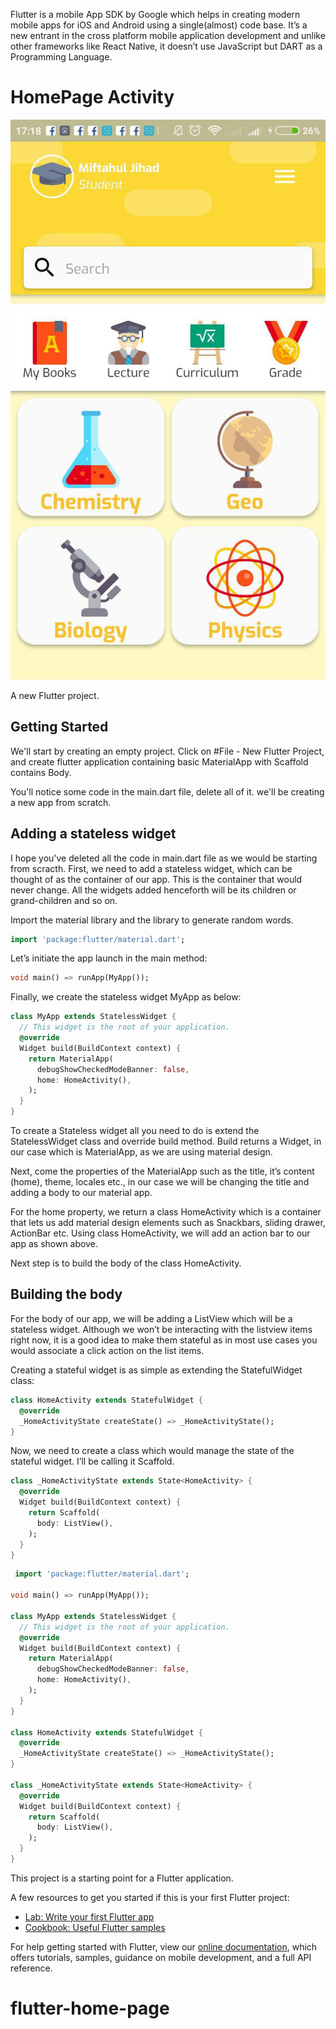 Flutter is a mobile App SDK by Google which helps in creating modern mobile apps for iOS and Android using a single(almost) code base. It’s a new entrant in the cross platform mobile application development and unlike other frameworks like React Native, it doesn’t use JavaScript but DART as a Programming Language.



# HomePage Activity

![Screenshot](https://github.com/jiadibo/flutter-home/blob/master/images/photo_2019-01-18_17-23-06.jpg)

A new Flutter project.

## Getting Started

We'll start by creating an empty project. Click on #File - New Flutter Project,
and create flutter application containing basic MaterialApp with Scaffold contains Body.

You'll notice some code in the main.dart file, delete all of it. we'll be creating a new app from scratch.

  ## Adding a stateless widget
  
  I hope you've deleted all the code in main.dart file as we would be starting from scracth. First, we need to add a stateless widget, which can be thought of as the container of our app. This is the container that would never change. All the widgets added henceforth will be its children or grand-children and so on.
  
Import the material library and the library to generate random words.

```Dart
import 'package:flutter/material.dart';
```

Let’s initiate the app launch in the main method:

```Dart
void main() => runApp(MyApp());
```

Finally, we create the stateless widget MyApp as below:

```Dart
class MyApp extends StatelessWidget {
  // This widget is the root of your application.
  @override
  Widget build(BuildContext context) {
    return MaterialApp(
      debugShowCheckedModeBanner: false,
      home: HomeActivity(),
    );
  }
}
```

To create a Stateless widget all you need to do is extend the StatelessWidget class and override build method. Build returns a Widget, in our case which is MaterialApp, as we are using material design.

Next, come the properties of the MaterialApp such as the title, it’s content (home), theme, locales etc., in our case we will be changing the title and adding a body to our material app.

For the home property, we return a class HomeActivity which is a container that lets us add material design elements such as Snackbars, sliding drawer, ActionBar etc. Using class HomeActivity, we will add an action bar to our app as shown above.

Next step is to build the body of the class HomeActivity.

## Building the body

  For the body of our app, we will be adding a ListView which will be a stateless widget. Although we won’t be interacting with the listview items right now, it is a good idea to make them stateful as in most use cases you would associate a click action on the list items.

Creating a stateful widget is as simple as extending the StatefulWidget class:

```Dart
class HomeActivity extends StatefulWidget {
  @override
  _HomeActivityState createState() => _HomeActivityState();
}
```

Now, we need to create a class which would manage the state of the stateful widget. I’ll be calling it Scaffold.

```Dart
class _HomeActivityState extends State<HomeActivity> {
  @override
  Widget build(BuildContext context) {
    return Scaffold(
      body: ListView(),
    );
  }
}
```

```Dart
 import 'package:flutter/material.dart';

void main() => runApp(MyApp());

class MyApp extends StatelessWidget {
  // This widget is the root of your application.
  @override
  Widget build(BuildContext context) {
    return MaterialApp(
      debugShowCheckedModeBanner: false,
      home: HomeActivity(),
    );
  }
}

class HomeActivity extends StatefulWidget {
  @override
  _HomeActivityState createState() => _HomeActivityState();
}

class _HomeActivityState extends State<HomeActivity> {
  @override
  Widget build(BuildContext context) {
    return Scaffold(
      body: ListView(),
    );
  }
}
``` 

This project is a starting point for a Flutter application.

A few resources to get you started if this is your first Flutter project:

- [Lab: Write your first Flutter app](https://flutter.io/docs/get-started/codelab)
- [Cookbook: Useful Flutter samples](https://flutter.io/docs/cookbook)

For help getting started with Flutter, view our 
[online documentation](https://flutter.io/docs), which offers tutorials, 
samples, guidance on mobile development, and a full API reference.

# flutter-home-page

 
